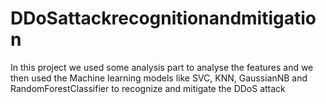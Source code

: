 # DDoSattackrecognitionandmitigation
In this project we used some analysis part to analyse the features and we then used the Machine learning models like SVC, KNN, GaussianNB and RandomForestClassifier to recognize and mitigate the DDoS attack 
